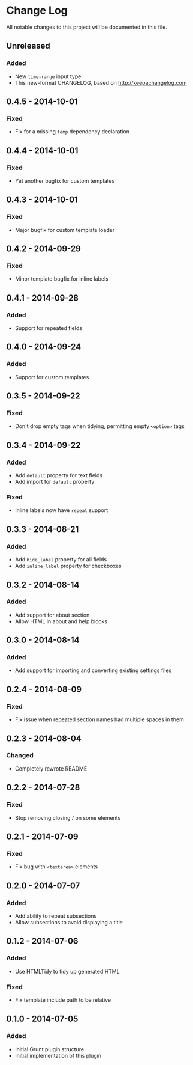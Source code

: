 # Change Log
All notable changes to this project will be documented in this file.

## Unreleased
### Added
- New `time-range` input type
- This new-format CHANGELOG, based on http://keepachangelog.com

## 0.4.5 - 2014-10-01
### Fixed
- Fix for a missing `temp` dependency declaration

## 0.4.4 - 2014-10-01
### Fixed
- Yet another bugfix for custom templates

## 0.4.3 - 2014-10-01
### Fixed
- Major bugfix for custom template loader

## 0.4.2 - 2014-09-29
### Fixed
- Minor template bugfix for inline labels

## 0.4.1 - 2014-09-28
### Added
- Support for repeated fields

## 0.4.0 - 2014-09-24
### Added
- Support for custom templates

## 0.3.5 - 2014-09-22
### Fixed
- Don't drop empty tags when tidying, permitting empty `<option>` tags

## 0.3.4 - 2014-09-22
### Added
- Add `default` property for text fields
- Add import for `default` property

### Fixed
- Inline labels now have `repeat` support

## 0.3.3 - 2014-08-21
### Added
- Add `hide_label` property for all fields
- Add `inline_label` property for checkboxes

## 0.3.2 - 2014-08-14
### Added
- Add support for about section
- Allow HTML in about and help blocks

## 0.3.0 - 2014-08-14
### Added
- Add support for importing and converting existing settings files

## 0.2.4 - 2014-08-09
### Fixed
- Fix issue when repeated section names had multiple spaces in them

## 0.2.3 - 2014-08-04
### Changed
- Completely rewrote README

## 0.2.2 - 2014-07-28
### Fixed
- Stop removing closing / on some elements

## 0.2.1 - 2014-07-09
### Fixed
- Fix bug with `<textarea>` elements

## 0.2.0 - 2014-07-07
### Added
- Add ability to repeat subsections
- Allow subsections to avoid displaying a title

## 0.1.2 - 2014-07-06
### Added
- Use HTMLTidy to tidy up generated HTML

### Fixed
- Fix template include path to be relative

## 0.1.0 - 2014-07-05
### Added
- Initial Grunt plugin structure
- Initial implementation of this plugin
